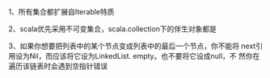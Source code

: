 1、所有集合都扩展自Iterable特质

2、scala优先采用不可变集合，scala.collection下的伴生对象都是

3、如果你想要把列表中的某个节点变成列表中的最后一个节点，你不能将 next引用设为Nil，而应该将它设为LinkedList. empty。也不要将它设成null，不 然你在遍历该链表时会遇到空指针错误